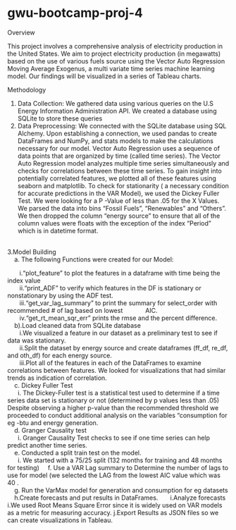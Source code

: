 # gwu-bootcamp-proj-4

Overview

This project involves a comprehensive analysis of electricity production in the United States. We aim to project electricity production (in megawatts) based on the use of various fuels source using the Vector Auto Regression Moving Average Exogenus, a multi variate time series machine learning model. Our findings will be visualized in a series of Tableau charts.

Methodology
1. Data Collection: We gathered data using various queries on the U.S Energy Information Administration API. We created a database using SQLite to store these queries
2. Data Preprocessing: We connected with the SQLite database using SQL Alchemy. Upon establishing a connection, we used pandas to create DataFrames and NumPy, and stats models to make the calculations necessary for our model. Vector Auto Regression uses a sequence of data points that are organized by time (called time series). The Vector Auto Regression model analyzes multiple time series simultaneously and checks for correlations between these time series. To gain insight into potentially correlated features, we plotted all of these features using seaborn and matplotlib. To check for stationarity ( a necessary condition for accurate predictions in the VAR Model), we used the Dickey Fuller Test. We were looking for a P -Value of less than .05 for the X Values. We parsed the data into bins “Fossil Fuels”, “Renewables” and “Others”. We then dropped the column “energy source” to ensure that all of the column values were floats with the exception of the index “Period” which is in datetime format.
<br>
 3.Model Building
<br>
  &nbsp;&nbsp;&nbsp;&nbsp;a. The following Functions were created for our Model:
<br>

 &nbsp;&nbsp;&nbsp;&nbsp;&nbsp;&nbsp; i.“plot_feature” to plot the features in a dataframe with time being the index value
 <br>
 &nbsp;&nbsp;&nbsp;&nbsp;&nbsp;&nbsp; ii.“print_ADF” to verify which features in the DF is stationary or nonstationary by using the ADF test.
 <br>
&nbsp;&nbsp;&nbsp;&nbsp;&nbsp;&nbsp; iii.“get_var_lag_summary” to print the summary for select_order with recommended # of lag based on lowest &nbsp;&nbsp;&nbsp;&nbsp;&nbsp;&nbsp;&nbsp;&nbsp;&nbsp;&nbsp;&nbsp;&nbsp;AIC.
<br>
&nbsp;&nbsp;&nbsp;&nbsp;&nbsp;&nbsp; iv.“get_rt_mean_sqr_err” prints the  rmse and the percent difference.
<br>
&nbsp;&nbsp;&nbsp;&nbsp;b).Load cleaned data from SQLite database
<br>
&nbsp;&nbsp;&nbsp;&nbsp;&nbsp;&nbsp; i.We visualized a feature in our dataset as a preliminary test to see if data was stationary.
<br>
&nbsp;&nbsp;&nbsp;&nbsp;&nbsp;&nbsp; ii.Split the dataset by energy source and create dataframes (ff_df, re_df, and oth_df) for each energy 			source.
<br>
&nbsp;&nbsp;&nbsp;&nbsp;&nbsp;&nbsp; iii.Plot all of the features in each of the DataFrames to examine correlations between features. We looked for visualizations that had similar trends as indication  of correlation.<br>
&nbsp;&nbsp;&nbsp;&nbsp;c. Dickey Fuller Test<br>
&nbsp;&nbsp;&nbsp;&nbsp;&nbsp;&nbsp;i. The Dickey-Fuller test is a statistical test used to determine if a time series data set is stationary or not (determined by p values less than .05) Despite observing a higher p-value than the recommended threshold we proceeded to conduct additional analysis on the variables “consumption for eg -btu and energy generation.<br>
&nbsp;&nbsp;&nbsp;&nbsp;d. Granger Causality test<br>
&nbsp;&nbsp;&nbsp;&nbsp;&nbsp;&nbsp;i. Granger Causality Test checks to see if one time series can help predict another time series. <br>
&nbsp;&nbsp;&nbsp;&nbsp;e. Conducted a split train test on the model.<br>
&nbsp;&nbsp;&nbsp;&nbsp;&nbsp;&nbsp;i. We started with a 75/25 split (132 months for training and 48 months for testing)
&nbsp;&nbsp;&nbsp;&nbsp;f. Use a VAR Lag summary to Determine the number of lags to use for model (we selected the LAG from the lowest AIC value which was 40 .<br>
&nbsp;&nbsp;&nbsp;&nbsp;g. Run the VarMax model for generation and consumption for eg datasets
&nbsp;&nbsp;&nbsp;&nbsp;h.Create forecasts and put results in DataFrames.
&nbsp;&nbsp;&nbsp;&nbsp;&nbsp;&nbsp;i.Analyze forecasts
		i.We used Root Means Square Error since it is widely used on VAR models as a metric for measuring accuracy.
	j.Export Results as JSON files so we can create visualizations in Tableau.
